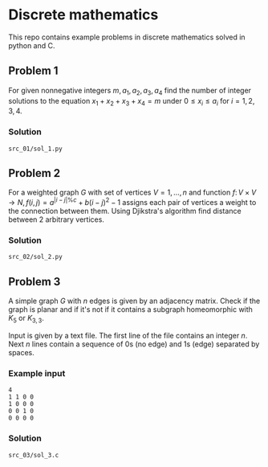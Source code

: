 # Discrete mathematics

This repo contains example problems in discrete mathematics solved in python and C.

## Problem 1

For given nonnegative integers $m, a_1, a_2, a_3, a_4$ find the number
of integer solutions to the equation $x_1 + x_2 + x_3 + x_4 = m$
under $0 \leq x_i \leq a_i$ for $i = 1, 2, 3, 4$.

### Solution
`src_01/sol_1.py`

## Problem 2
For a weighted graph $G$ with set of vertices $V = {1, ..., n}$ and
function $f \colon V \times V \to N, f(i, j) = a^{|i-j| \% c} + b (i -j)^2 - 1$
assigns each pair of vertices a weight to the connection between them.
Using Djikstra's algorithm find distance between 2 arbitrary vertices.

### Solution
`src_02/sol_2.py`

## Problem 3
A simple graph $G$ with $n$ edges is given by an adjacency matrix. Check if the
graph is planar and if it's not if it contains a subgraph homeomorphic with $K_5$ or $K_{3, 3}$.

Input is given by a text file. The first line of the file contains an integer $n$.
Next $n$ lines contain a sequence of 0s (no edge) and 1s (edge) separated by spaces.

### Example input
```
4
1 1 0 0
1 0 0 0
0 0 1 0
0 0 0 0
```

### Solution
`src_03/sol_3.c`
